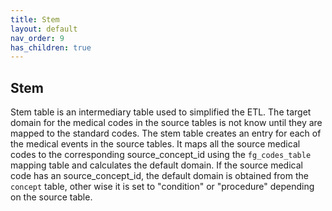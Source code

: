 ```yaml
---
title: Stem
layout: default
nav_order: 9
has_children: true
---
```


## Stem

Stem table is an intermediary table used to simplified the ETL. 
The target domain for the medical codes in the source tables is not know until they are mapped to the standard codes. 
The stem table creates an entry for each of the medical events in the source tables. 
It maps all the source medical codes to the corresponding source_concept_id using the `fg_codes_table` mapping table and calculates the default domain.
If the source medical code has an source_concept_id, the default domain is obtained from the `concept` table, other wise it is set to "condition" or "procedure" depending on the source table. 

